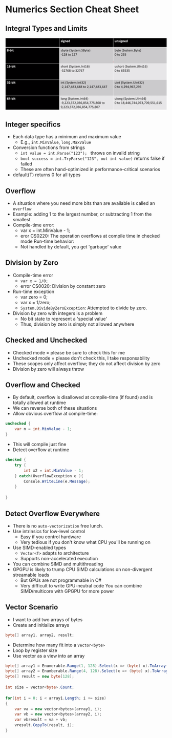 # Numerics Section Cheat Sheet

## Integral Types and Limits
![integral_types_and_limits](assets/integral_types_and_limits.png)

## Integer specifics
- Each data type has a minimum and maximum value
	- E.g., `int.MinValue`, `long.MaxValue`
- Conversion functions from strings
	- `int value = int.Parse("123"); ` throws on invalid string
	- `bool success = int.TryParse("123", out int value)` returns false if failed
	- These are often hand-optimized in performance-critical scenarios
- default(T) returns 0 for all types 

## Overflow
- A situation where you need more bits than are available is called an `overflow`
- Example: adding 1 to the largest number, or subtracting 1 from the smallest
- Compile-time error:
	- var x = int.MinValue - 1;
	- eror CS0220: The operation overflows at compile time in checked mode
Run-time behavior:
	- Not handled by default, you get 'garbage' value 

## Division by Zero 
- Compile-time error
	- `var x = 1/0;`
	- error CS0020: Division by constant zero
- Run-time exception
	- var zero = 0; 
	- var x = 1/zero;
	- `System.DivideByZeroException`: Attempted to divide by zero. 
- Division by zero with integers is a problem
	- No bit state to represent a 'special value'
	- Thus, division by zero is simply not allowed anywhere

## Checked and Unchecked 
- Checked mode = please be sure to check this for me
- Unchecked mode = please don't check this, I take responsability 
- These scopes only affect overflow; they do not affect division by zero 
- Division by zero will always throw

## Overflow and Checked 
- By default, overflow is disallowed at compile-time (if found) and is totally allowed at runtime
- We can reverse both of these situations
- Allow obvious overflow at compile-time:
```c#
unchecked { 
	var n = int.MinValue - 1;
}
```
- This will compile just fine
- Detect overflow at runtime 
```c#
checked {
	try {
		int x2 = int.MinValue - 1;
	} catch(OverflowException e ){
		Console.WriteLine(e.Message);
	}

}
```


## Detect Overflow Everywhere 


- There is no `auto-vectorization` free lunch. 
- Use intrinsics for low-level control
	- Easy if you control hardware
	- Very tedious if you don't know what CPU you'll be running on 
- Use SIMD-enabled types 
	- `Vector<T>` adapts to architecture
	- Supports non-accelerated execution
- You can combine SIMD and multithreading
- GPGPU is likely to trump CPU SIMD calculations on non-divergent streamable loads 
	- But GPUs are not programmable in C# 
	- Very difficult to write GPU-neutral code 
You can combine SIMD/multicore with GPGPU for more power

## Vector<T> Scenario 
- I want to add two arrays of bytes
- Create and initialize arrays 
```c#
byte[] array1, array2, result;
```
- Determine how many fit into a `Vector<byte>`
- Loop by register size
- Use vector as a view into an array 

```c#
byte[] array1 = Enumerable.Range(1, 128).Select(x => (byte) x).ToArray()
byte[] array2 = Enumberable.Range(4, 128).Select(x => (byte) x).ToArray()
byte[] result = new byte[128];

int size = vector<byte>.Count;

for(int i = 0; i < array1.Length; i += size)
{
	var va = new vector<bytes>(array1, i);
	var vb = new vector<bytes>(array2, i);
	var vbresult = va + vb;
	vresult.CopyTo(result, i);
}

```